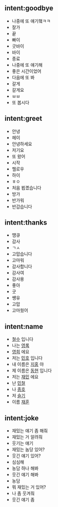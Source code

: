 ## intent:goodbye 
- 나중에 또 얘기햌ㅋㅋ
- 잘가
- 끝
- 빠이
- 굿바이
- 바이
- 종료
- 나중에 또 얘기해
- 좋은 시간이었어
- 다음에 또 봐
- 갈게
- 갈게요
- ㅂㅂ
- 또 봅시다

## intent:greet
- 안녕
- 헤이
- 안녕하세요
- 저기요
- 또 왔어
- 시작
- 헬로우
- 하이
- ㅎㅇ
- 처음 뵙곘습니다
- 방가
- 반가워
- 반갑습니다

## intent:thanks
- 떙큐
- 감사
- ㄱㅅ
- 고맙습니다
- 고마워
- 감사합니다
- 감사여
- 감사용
- 좋아
- 굿
- 썡유
- 고맙
- 고마웠어

## intent:name
- [철수](name) 입니다
- 나는 [영록](name)
- [영희](name) 에요 
- 저는 [민호](name) 입니다
- 내 이름은 [지홍](name) 야
- 제 이름은 [동현](name) 입니다
- 저는 [재민](name) 에요
- 난 [민철](name)
- 나 [종호](name)
- 저 [슬기](name)
- 이름 [재훈](name)

## intent:joke
- 재밌는 얘기 좀 해줘
- 재밌는 거 알려줘
- 웃기는 얘기
- 재밌는 놈당 있어?
- 웃긴 얘기 있어?
- 심심해
- 농담 하나 해봐
- 웃긴 얘기 해봐
- 농담
- 뭐 재밌는 거 있어?
- 나 좀 웃겨줘
- 웃긴 얘기 좀

